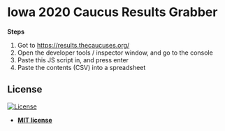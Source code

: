 # Iowa 2020 Caucus Results Grabber


**Steps**
1. Got to https://results.thecaucuses.org/
2. Open the developer tools / inspector window, and go to the console
3. Paste this JS script in, and press enter
4. Paste the contents (CSV) into a spreadsheet


## License

[![License](http://img.shields.io/:license-mit-blue.svg?style=flat-square)](http://badges.mit-license.org)

- **[MIT license](http://opensource.org/licenses/mit-license.php)**